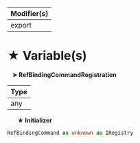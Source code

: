 | Modifier(s)                            |
|----------------------------------------|
| export |

# &#9733; Variable(s)

&nbsp;&nbsp; **&#10148; RefBindingCommandRegistration**

| Type                        |
|-----------------------------|
| any |

&nbsp;&nbsp;&nbsp;&nbsp;&nbsp; **&#9733; Initializer**

```ts
RefBindingCommand as unknown as IRegistry
```